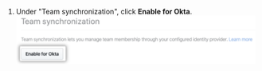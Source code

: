 1. Under "Team synchronization", click **Enable for Okta**.
  ![Enable team synchronization for Okta button on security settings page](/assets/images/help/teams/enable-team-synchronization-okta.png)
